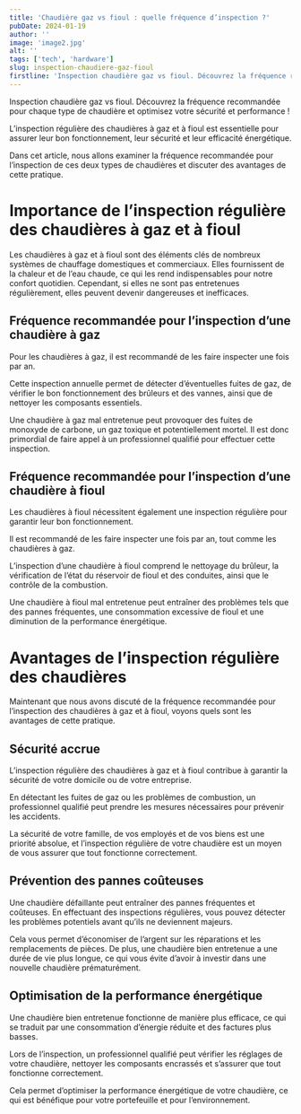 ```yaml
---
title: 'Chaudière gaz vs fioul : quelle fréquence d’inspection ?'
pubDate: 2024-01-19
author: ''
image: 'image2.jpg'
alt: ''
tags: ['tech', 'hardware']
slug: inspection-chaudiere-gaz-fioul
firstline: 'Inspection chaudière gaz vs fioul. Découvrez la fréquence recommandée pour chaque type de chaudière et optimisez votre sécurité et performance !'
---
```

Inspection chaudière gaz vs fioul. Découvrez la fréquence recommandée pour chaque type de chaudière et optimisez votre sécurité et performance !

L’inspection régulière des chaudières à gaz et à fioul est essentielle pour assurer leur bon fonctionnement, leur sécurité et leur efficacité énergétique.

Dans cet article, nous allons examiner la fréquence recommandée pour l’inspection de ces deux types de chaudières et discuter des avantages de cette pratique.

# Importance de l’inspection régulière des chaudières à gaz et à fioul

Les chaudières à gaz et à fioul sont des éléments clés de nombreux systèmes de chauffage domestiques et commerciaux. Elles fournissent de la chaleur et de l’eau chaude, ce qui les rend indispensables pour notre confort quotidien. Cependant, si elles ne sont pas entretenues régulièrement, elles peuvent devenir dangereuses et inefficaces.

## Fréquence recommandée pour l’inspection d’une chaudière à gaz

Pour les chaudières à gaz, il est recommandé de les faire inspecter une fois par an.

Cette inspection annuelle permet de détecter d’éventuelles fuites de gaz, de vérifier le bon fonctionnement des brûleurs et des vannes, ainsi que de nettoyer les composants essentiels.

Une chaudière à gaz mal entretenue peut provoquer des fuites de monoxyde de carbone, un gaz toxique et potentiellement mortel. Il est donc primordial de faire appel à un professionnel qualifié pour effectuer cette inspection.

## Fréquence recommandée pour l’inspection d’une chaudière à fioul

Les chaudières à fioul nécessitent également une inspection régulière pour garantir leur bon fonctionnement.

Il est recommandé de les faire inspecter une fois par an, tout comme les chaudières à gaz.

L’inspection d’une chaudière à fioul comprend le nettoyage du brûleur, la vérification de l’état du réservoir de fioul et des conduites, ainsi que le contrôle de la combustion.

Une chaudière à fioul mal entretenue peut entraîner des problèmes tels que des pannes fréquentes, une consommation excessive de fioul et une diminution de la performance énergétique.

# Avantages de l’inspection régulière des chaudières

Maintenant que nous avons discuté de la fréquence recommandée pour l’inspection des chaudières à gaz et à fioul, voyons quels sont les avantages de cette pratique.

## Sécurité accrue

L’inspection régulière des chaudières à gaz et à fioul contribue à garantir la sécurité de votre domicile ou de votre entreprise.

En détectant les fuites de gaz ou les problèmes de combustion, un professionnel qualifié peut prendre les mesures nécessaires pour prévenir les accidents.

La sécurité de votre famille, de vos employés et de vos biens est une priorité absolue, et l’inspection régulière de votre chaudière est un moyen de vous assurer que tout fonctionne correctement.

## Prévention des pannes coûteuses

Une chaudière défaillante peut entraîner des pannes fréquentes et coûteuses. En effectuant des inspections régulières, vous pouvez détecter les problèmes potentiels avant qu’ils ne deviennent majeurs.

Cela vous permet d’économiser de l’argent sur les réparations et les remplacements de pièces. De plus, une chaudière bien entretenue a une durée de vie plus longue, ce qui vous évite d’avoir à investir dans une nouvelle chaudière prématurément.

## Optimisation de la performance énergétique

Une chaudière bien entretenue fonctionne de manière plus efficace, ce qui se traduit par une consommation d’énergie réduite et des factures plus basses.

Lors de l’inspection, un professionnel qualifié peut vérifier les réglages de votre chaudière, nettoyer les composants encrassés et s’assurer que tout fonctionne correctement.

Cela permet d’optimiser la performance énergétique de votre chaudière, ce qui est bénéfique pour votre portefeuille et pour l’environnement.
